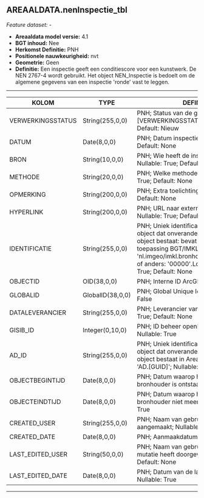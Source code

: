 ﻿## AREAALDATA.nenInspectie_tbl

*Feature dataset: -*

* __Areaaldata model versie:__ 4.1
* __BGT inhoud:__ Nee
* __Herkomst Definitie:__ PNH
* __Positionele nauwkeurigheid:__ nvt
* __Geometrie:__ Geen
* __Definitie:__ Een inspectie geeft een conditiescore voor een kunstwerk. De NEN 2767-4 wordt gebruikt. Het object NEN_Inspectie is bedoelt om de algemene gegevens van een inspectie 'ronde' vast te leggen.

***

|KOLOM                               |TYPE              |DEFINITIE|
|------                              |----              |-----    |
|VERWERKINGSSTATUS                   |String(255,0,0)   |PNH; Status van de gegevens; keuzelijst [VERWERKINGSSTATUS]; Nullable: False; Default: Nieuw|
|DATUM                               |Date(8,0,0)       |PNH; Datum inspectie; Nullable: True; Default: None|
|BRON                                |String(10,0,0)    |PNH; Wie heeft de inspectie uitgevoerd; Nullable: True; Default: None|
|METHODE                             |String(20,0,0)    |PNH; Welke methode is gebruikt; Nullable: True; Default: None|
|OPMERKING                           |String(200,0,0)   |PNH; Extra toelichting; Nullable: True; Default: None|
|HYPERLINK                           |String(200,0,0)   |PNH; URL naar extern document; Nullable: True; Default: None|
|IDENTIFICATIE                       |String(255,0,0)   |PNH; Uniek identificatienummer voor het object dat onveranderlijk is zolang het object bestaat: bevat indien van toepassing BGT/IMKL ID in format 'nl.imgeo/imkl.bronhouderscode.LokaalID' of anders: '00000'.LokaalID; Nullable: True; Default: None|
|OBJECTID                            |OID(38,0,0)       |PNH; Interne ID ArcGIS; Nullable: False|
|GLOBALID                            |GlobalID(38,0,0)  |PNH; Global Unique Identifier; Nullable: False|
|DATALEVERANCIER                     |String(255,0,0)   |PNH; Leverancier van de data; Nullable: True; Default: None|
|GISIB_ID                            |Integer(0,10,0)   |PNH; ID beheer openbare ruimte (GISIB); Nullable: True|
|AD_ID                               |String(255,0,0)   |PNH; Uniek identificatienummer voor het object dat onveranderlijk is zolang het object bestaat in Areaaldata: in format 'AD.[GUID]'; Nullable: False; Default: None|
|OBJECTBEGINTIJD                     |Date(8,0,0)       |PNH; Datum waarop het object bij de bronhouder is ontstaan; Nullable: True|
|OBJECTEINDTIJD                      |Date(8,0,0)       |PNH; Datum waarop het object bij de bronhouder niet meer geldig is; Nullable: True|
|CREATED_USER                        |String(255,0,0)   |PNH; Naam van gebruiker die de rij heeft aangemaakt; Nullable: True; Default: None|
|CREATED_DATE                        |Date(8,0,0)       |PNH; Aanmaakdatum; Nullable: True|
|LAST_EDITED_USER                    |String(50,0,0)    |PNH; Naam van gebruiker die de laatste mutatie heeft doorgevoerd; Nullable: True; Default: None|
|LAST_EDITED_DATE                    |Date(8,0,0)       |PNH; Datum van de laatste mutatie; Nullable: True|

***
